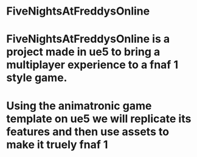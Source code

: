 # FiveNightsAtFreddysOnline
# FiveNightsAtFreddysOnline is a project made in ue5 to bring a multiplayer experience to a fnaf 1 style game.



# Using the animatronic game template on ue5 we will replicate its features and then use assets to make it truely fnaf 1
